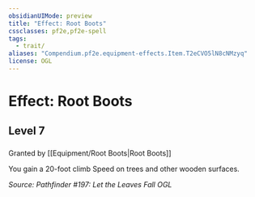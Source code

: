 ```yaml
---
obsidianUIMode: preview
title: "Effect: Root Boots"
cssclasses: pf2e,pf2e-spell
tags:
  - trait/
aliases: "Compendium.pf2e.equipment-effects.Item.T2eCVO5lN8cNMzyq"
license: OGL
---
```

# Effect: Root Boots
## Level 7
### 






Granted by [[Equipment/Root Boots|Root Boots]]

You gain a 20-foot climb Speed on trees and other wooden surfaces.

*Source: Pathfinder #197: Let the Leaves Fall*
*OGL*